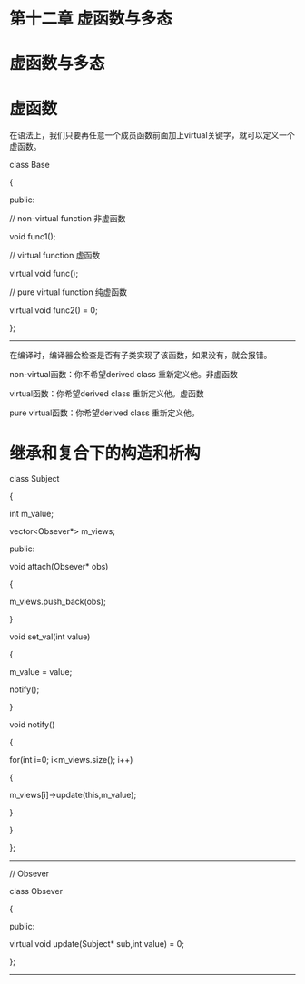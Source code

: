 # 第十二章 虚函数与多态

# 虚函数与多态

# 虚函数

在语法上，我们只要再任意一个成员函数前面加上virtual关键字，就可以定义一个虚函数。

class Base

{

public:

// non-virtual function 非虚函数

void func1();

// virtual function 虚函数

virtual void func();

// pure virtual function 纯虚函数

virtual void func2() = 0;

};

---

在编译时，编译器会检查是否有子类实现了该函数，如果没有，就会报错。

non-virtual函数：你不希望derived class 重新定义他。非虚函数

virtual函数：你希望derived class 重新定义他。虚函数

pure virtual函数：你希望derived class 重新定义他。

# 继承和复合下的构造和析构

class Subject

{

int m_value;

vector<Obsever*> m_views;

public:

void attach(Obsever* obs)

{

m_views.push_back(obs);

}

void set_val(int value)

{

m_value = value;

notify();

}

void notify()

{

for(int i=0; i<m_views.size(); i++)

{

m_views[i]->update(this,m_value);

}

}

};

---

// Obsever

class Obsever

{

public:

virtual void update(Subject* sub,int value) = 0;

};

---